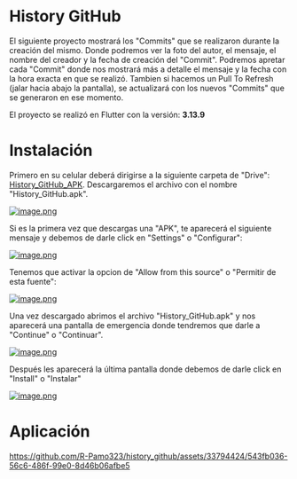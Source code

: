 # History GitHub

El siguiente proyecto mostrará los "Commits" que se realizaron durante la creación del mismo. Donde podremos ver la foto del autor, el mensaje, el nombre del creador y la fecha de creación del "Commit".
Podremos apretar cada "Commit" donde nos mostrará más a detalle el mensaje y la fecha con la hora exacta en que se realizó.
Tambien si hacemos un Pull To Refresh (jalar hacia abajo la pantalla), se actualizará con los nuevos "Commits" que se generaron en ese momento.

El proyecto se realizó en Flutter con la versión: **3.13.9**

# Instalación

Primero en su celular deberá dirigirse a la siguiente carpeta de "Drive": [History_GitHub_APK](https://drive.google.com/drive/folders/1c9GiY9qVaZZnB4ZlswPprighCK2IylS_).
Descargaremos el archivo con el nombre "History_GitHub.apk".

[![image.png](https://i.postimg.cc/HxpdXyHX/image.png)](https://postimg.cc/KKs6y418)

Si es la primera vez que descargas una "APK", te aparecerá el siguiente mensaje y debemos de darle click en "Settings" o "Configurar":

[![image.png](https://i.postimg.cc/zXmbHx6g/image.png)](https://postimg.cc/pyZXgJ2W)

Tenemos que activar la opcion de "Allow from this source" o "Permitir de esta fuente":

[![image.png](https://i.postimg.cc/CKvJw3vD/image.png)](https://postimg.cc/WDk0nHcb)

Una vez descargado abrimos el archivo "History_GitHub.apk" y nos aparecerá una pantalla de emergencia donde tendremos que darle a "Continue" o "Continuar".

[![image.png](https://i.postimg.cc/DzcHLpxy/image.png)](https://postimg.cc/zLVx17m9)

Después les aparecerá la última pantalla donde debemos de darle click en "Install" o "Instalar"

[![image.png](https://i.postimg.cc/65wHLfG8/image.png)](https://postimg.cc/BtYcJDp3)

# Aplicación
https://github.com/R-Pamo323/history_github/assets/33794424/543fb036-56c6-486f-99e0-8d46b06afbe5
